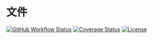 # 文件

[![GitHub Workflow Status](https://img.shields.io/github/actions/workflow/status/miaoxing/file/build.yml?style=flat-square)](https://github.com/miaoxing/file/actions)
[![Coverage Status](https://img.shields.io/coveralls/miaoxing/file.svg?style=flat-square)](https://coveralls.io/r/miaoxing/file)
[![License](http://img.shields.io/badge/license-MIT-brightgreen.svg?style=flat-square)](http://www.opensource.org/licenses/MIT)
